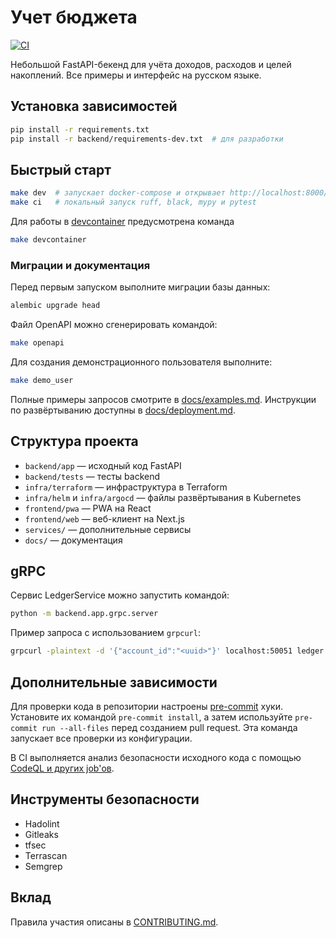 # Учет бюджета

[![CI](https://github.com/DaneliyaPavel/budget-machine/actions/workflows/ci.yml/badge.svg)](https://github.com/DaneliyaPavel/budget-machine/actions/workflows/ci.yml)

Небольшой FastAPI-бекенд для учёта доходов, расходов и целей накоплений. Все примеры и интерфейс на русском языке.

## Установка зависимостей

```bash
pip install -r requirements.txt
pip install -r backend/requirements-dev.txt  # для разработки
```

## Быстрый старт

```bash
make dev  # запускает docker-compose и открывает http://localhost:8000/docs
make ci   # локальный запуск ruff, black, mypy и pytest
```

Для работы в [devcontainer](https://containers.dev/) предусмотрена команда

```bash
make devcontainer
```

### Миграции и документация

Перед первым запуском выполните миграции базы данных:

```bash
alembic upgrade head
```

Файл OpenAPI можно сгенерировать командой:

```bash
make openapi
```

Для создания демонстрационного пользователя выполните:

```bash
make demo_user
```

Полные примеры запросов смотрите в [docs/examples.md](docs/examples.md). Инструкции по развёртыванию доступны в [docs/deployment.md](docs/deployment.md).

## Структура проекта

- `backend/app` — исходный код FastAPI
- `backend/tests` — тесты backend
- `infra/terraform` — инфраструктура в Terraform
- `infra/helm` и `infra/argocd` — файлы развёртывания в Kubernetes
- `frontend/pwa` — PWA на React
- `frontend/web` — веб-клиент на Next.js
- `services/` — дополнительные сервисы
- `docs/` — документация

## gRPC

Сервис LedgerService можно запустить командой:

```bash
python -m backend.app.grpc.server
```

Пример запроса с использованием `grpcurl`:

```bash
grpcurl -plaintext -d '{"account_id":"<uuid>"}' localhost:50051 ledger.LedgerService.GetBalance
```

## Дополнительные зависимости

Для проверки кода в репозитории настроены [pre-commit](https://pre-commit.com/)
хуки. Установите их командой `pre-commit install`, а затем используйте
`pre-commit run --all-files` перед созданием pull request. Эта команда запускает все проверки из конфигурации.

В CI выполняется анализ безопасности исходного кода с помощью [CodeQL и других job'ов](https://github.com/DaneliyaPavel/budget-machine/security/code-scanning).

## Инструменты безопасности

- Hadolint
- Gitleaks
- tfsec
- Terrascan
- Semgrep

## Вклад

Правила участия описаны в [CONTRIBUTING.md](CONTRIBUTING.md).

